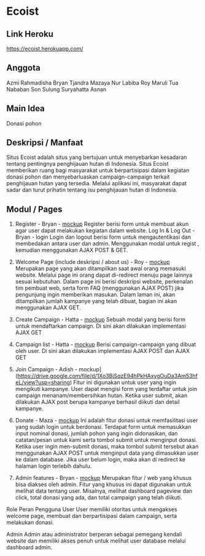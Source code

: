 # Ecoist

## Link Heroku
https://ecoist.herokuapp.com/

## Anggota
Azmi Rahmadisha
Bryan Tjandra
Mazaya Nur Labiba
Roy Maruli Tua Nababan
Son Sulung Suryahatta Asnan

## Main Idea
Donasi pohon

## Deskripsi / Manfaat
Situs Ecoist adalah situs yang bertujuan untuk menyebarkan kesadaran tentang pentingnya penghijauan hutan di Indonesia. Situs Ecoist memberikan ruang bagi masyarakat untuk berpartisipasi dalam kegiatan donasi pohon dan menyebarluaskan campaign-campaign terkait penghijauan hutan yang tersedia. Melalui aplikasi ini, masyarakat dapat sadar dan turut prihatin tentang isu penghijauan hutan di Indonesia.


## Modul / Pages
1. Register - Bryan - [mockup](https://drive.google.com/file/d/1QrvJXd9M2hszYsHtALVTOHyF303DAxBg/view?usp=sharing)
Register berisi form untuk membuat akun agar user dapat melakukan kegiatan dalam website. 
Log In & Log Out - Bryan - login
Login dan logout berisi form untuk mengautentikasi dan membedakan antara user dan admin. Menggunakan modal untuk regist , kemudian menggunakan AJAX  POST & GET. 

2. Welcome Page (include deskripsi / about us) - Roy - [mockup](https://drive.google.com/file/d/1mrvJIjw1WbOiHeVV3QTALwAZ0OA1cZro/view?usp=sharing)
Merupakan page yang akan ditampilkan saat awal orang memasuki website. Melalui page ini orang dapat di-redirect menuju page lainnya sesuai kebutuhan. Dalam page ini berisi deskripsi website, perkenalan tim pembuat web, serta form FAQ (menggunakan AJAX POST) jika pengunjung ingin memberikan masukan. Dalam laman ini, akan ditampilkan jumlah kampanye yang telah dibuat, bagian ini akan menggunakan AJAX GET.

3. Create Campaign - Hatta - [mockup](https://drive.google.com/file/d/1XR0QKDe9LzH_W-Qa8SJI-p_sXLBTzHoA/view?usp=sharing)
Sebuah modal yang berisi form untuk mendaftarkan campaign. Di sini akan dilakukan implementasi AJAX GET

4. Campaign list - Hatta - [mockup](https://drive.google.com/file/d/1tMhTHTrt7l8UfNvdADdpZEFhNP8QegjO/view?usp=sharing)
Berisi campaign-campaign yang dibuat oleh user. Di sini akan dilakukan implementasi AJAX POST dan AJAX GET

5. Join Campaign - Adish - mockup](https://drive.google.com/file/d/1Xo3BjSqzE94hPkHAxygOuDa3Am53hfeL/view?usp=sharing)
Fitur ini digunakan untuk user yang ingin mengikuti kampanye. User dapat mengisi form yang terdaftar untuk join campaign menanam/membersihkan hutan. Ketika user submit, akan dilakukan AJAX post berupa kampanye berhasil diikuti dan detail kampanye.

6. Donate - Maza - [mockup](https://drive.google.com/file/d/19YjNYBXmJI4caCt5EXVwktfI4xq4Bk2o/view?usp=sharing)
Ini adalah fitur donasi untuk memfasilitasi user yang sudah login untuk berdonasi. Terdapat form untuk memasukkan input nominal donasi, jumlah pohon yang ingin didonasikan, dan catatan/pesan untuk kami serta tombol submit untuk menginput donasi. Ketika user ingin men-submit donasi, maka tombol submit tersebut akan menggunakan AJAX POST untuk menginput data yang dimasukkan user ke dalam database. Jika user belum login, maka akan di redirect ke halaman login terlebih dahulu.

7. Admin features - Bryan - [mockup](https://drive.google.com/file/d/1DR8PoU3aM14jDIiGi_2hjyNMaaWb7sID/view?usp=sharing)
Merupakan fitur / web yang khusus bisa diakses oleh admin. Fitur yang khusus ini dapat digunakan untuk melihat data tentang user. Misalnya, melihat dashboard pageview dan click, total donasi yang ada, dan total campaign yang telah diikuti.



Role Peran Pengguna
User
User memiliki otoritas untuk mengakses welcome page, membuat dan berpartisipasi dalam campaign, serta melakukan donasi. 


Admin
Admin atau administrator berperan sebagai pemegang kendali website dan memiliki akses penuh untuk melihat user database melalui dashboard admin. 



